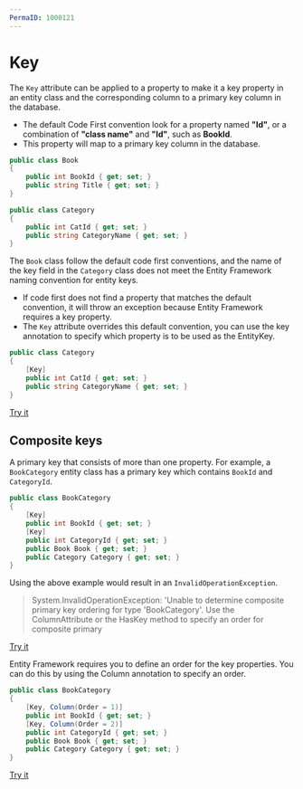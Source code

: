 ```yaml
---
PermaID: 1000121
---
```


# Key

The `Key` attribute can be applied to a property to make it a key property in an entity class and the corresponding column to a primary key column in the database. 

 - The default Code First convention look for a property named **"Id"**, or a combination of **"class name"** and **"Id"**, such as **BookId**. 
 - This property will map to a primary key column in the database.

```csharp
public class Book
{
    public int BookId { get; set; }
    public string Title { get; set; }
}

public class Category
{
    public int CatId { get; set; }
    public string CategoryName { get; set; }
}
```

The `Book` class follow the default code first conventions, and the name of the key field in the `Category` class does not meet the Entity Framework naming convention for entity keys.

 - If code first does not find a property that matches the default convention, it will throw an exception because Entity Framework requires a key property. 
 - The `Key` attribute overrides this default convention, you can use the key annotation to specify which property is to be used as the EntityKey.

```csharp
public class Category
{
    [Key]
    public int CatId { get; set; }
    public string CategoryName { get; set; }
}
```

[Try it](https://dotnetfiddle.net/kQAyYp)

## Composite keys

A primary key that consists of more than one property. For example, a `BookCategory` entity class has a primary key which contains `BookId` and `CategoryId`.

```csharp
public class BookCategory
{
    [Key]
    public int BookId { get; set; }
    [Key]
    public int CategoryId { get; set; }
    public Book Book { get; set; }
    public Category Category { get; set; }
}
```

Using the above example would result in an `InvalidOperationException`.

> System.InvalidOperationException: 'Unable to determine composite primary key ordering for type 'BookCategory'. Use the ColumnAttribute or the HasKey method to specify an order for composite primary 

[Try it](https://dotnetfiddle.net/k6kTIb)

Entity Framework requires you to define an order for the key properties. You can do this by using the Column annotation to specify an order.

```csharp
public class BookCategory
{
    [Key, Column(Order = 1)]
    public int BookId { get; set; }
    [Key, Column(Order = 2)]
    public int CategoryId { get; set; }
    public Book Book { get; set; }
    public Category Category { get; set; }
}
```
[Try it](https://dotnetfiddle.net/LIp2Xh)